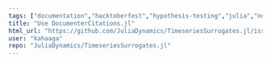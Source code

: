 ```yaml
---
tags: ["documentation","hacktoberfest","hypothesis-testing","julia","nonlinear-time-series","surrogate","surrogates","timeseries"]
title: "Use DocumenterCitations.jl"
html_url: "https://github.com/JuliaDynamics/TimeseriesSurrogates.jl/issues/155"
user: "kahaaga"
repo: "JuliaDynamics/TimeseriesSurrogates.jl"
---
```


